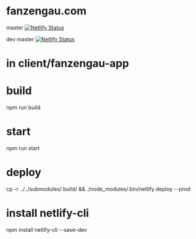 # fanzengau.com
master
[![Netlify Status](https://api.netlify.com/api/v1/badges/e210e9b2-2861-4b4f-9632-aeca29c0670b/deploy-status?branch=master)](https://app.netlify.com/sites/fanzengau/deploys)


dev
master
[![Netlify Status](https://api.netlify.com/api/v1/badges/e210e9b2-2861-4b4f-9632-aeca29c0670b/deploy-status?branch=master)](https://app.netlify.com/sites/fanzengau/deploys)


# in client/fanzengau-app
# build
npm run build
# start
npm run start

# deploy
cp -r ../../submodules/ build/ && ./node_modules/.bin/netlify deploy --prod

# install netlify-cli
npm install netlify-cli --save-dev
